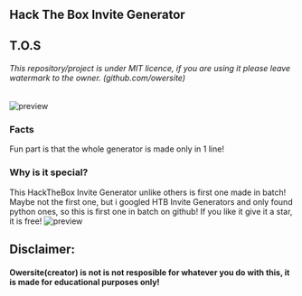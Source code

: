 ## Hack The Box Invite Generator


## T.O.S
###### This repository/project is under MIT licence, if you are using it please leave watermark to the owner. (github.com/owersite)

![preview](look.gif)

### Facts
Fun part is that the whole generator is made only in 1 line!

### Why is it special?
This HackTheBox Invite Generator unlike others is first one made in batch!
Maybe not the first one, but i googled HTB Invite Generators and only found python ones, so this is first one in batch on github!
If you like it give it a star, it is free!
![preview](others.png)


## Disclaimer:
#### Owersite(creator) is not is not resposible for whatever you do with this, it is made for educational purposes only!
